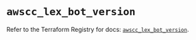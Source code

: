 # `awscc_lex_bot_version`

Refer to the Terraform Registry for docs: [`awscc_lex_bot_version`](https://registry.terraform.io/providers/hashicorp/awscc/0.70.0/docs/resources/lex_bot_version).
